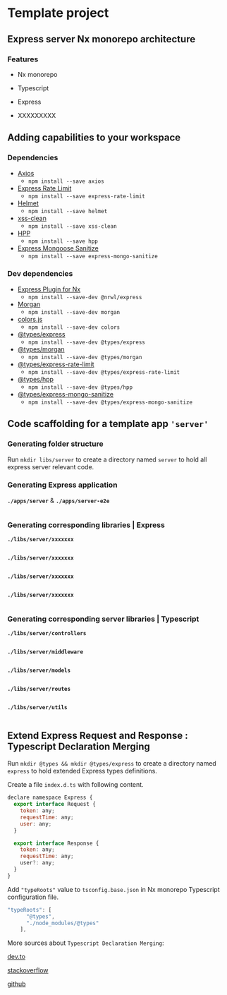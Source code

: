 # Template project

## Express server Nx monorepo architecture

### Features

- Nx monorepo

- Typescript

- Express

- XXXXXXXXX

## Adding capabilities to your workspace

### Dependencies

- [Axios](https://www.npmjs.com/package/axios)
  - `npm install --save axios`
- [Express Rate Limit](https://www.npmjs.com/package/express-rate-limit)
  - `npm install --save express-rate-limit`
- [Helmet](https://www.npmjs.com/package/helmet)
  - `npm install --save helmet`
- [xss-clean](https://www.npmjs.com/package/xss-clean)
  - `npm install --save xss-clean`
- [HPP](https://www.npmjs.com/package/hpp)
  - `npm install --save hpp`
- [Express Mongoose Sanitize](https://www.npmjs.com/package/express-mongo-sanitize)
  - `npm install --save express-mongo-sanitize`

### Dev dependencies

- [Express Plugin for Nx](https://www.npmjs.com/package/@nrwl/express)
  - `npm install --save-dev @nrwl/express`
- [Morgan](https://www.npmjs.com/package/morgan)
  - `npm install --save-dev morgan`
- [colors.js](https://www.npmjs.com/package/colors)
  - `npm install --save-dev colors`
- [@types/express](https://www.npmjs.com/package/@types/express)
  - `npm install --save-dev @types/express`
- [@types/morgan](https://www.npmjs.com/package/@types/morgan)
  - `npm install --save-dev @types/morgan`
- [@types/express-rate-limit](https://www.npmjs.com/package/@types/express-rate-limit)
  - `npm install --save-dev @types/express-rate-limit`
- [@types/hpp](https://www.npmjs.com/package/@types/hpp)
  - `npm install --save-dev @types/hpp`
- [@types/express-mongo-sanitize](https://www.npmjs.com/package/@types/express-mongo-sanitize)
  - `npm install --save-dev @types/express-mongo-sanitize`

## Code scaffolding for a template app `'server'`

### Generating folder structure

Run `mkdir libs/server` to create a directory named `server` to hold all express server relevant code.

### Generating Express application

**`./apps/server`** & **`./apps/server-e2e`**

```javascript
```

### Generating corresponding libraries | Express

**`./libs/server/xxxxxxx`**

```javascript
```

**`./libs/server/xxxxxxx`**

```javascript
```

**`./libs/server/xxxxxxx`**

```javascript
```

**`./libs/server/xxxxxxx`**

```javascript
```

### Generating corresponding server libraries | Typescript

**`./libs/server/controllers`**

```javascript
```

**`./libs/server/middleware`**

```javascript
```

**`./libs/server/models`**

```javascript
```

**`./libs/server/routes`**

```javascript
```

**`./libs/server/utils`**

```javascript
```

## Extend Express Request and Response : Typescript Declaration Merging

Run `mkdir @types && mkdir @types/express` to create a directory named `express` to hold extended Express types definitions.

Create a file `index.d.ts` with following content.

```javascript
declare namespace Express {
  export interface Request {
    token: any;
    requestTime: any;
    user: any;
  }

  export interface Response {
    token: any;
    requestTime: any;
    user?: any;
  }
}
```

Add `"typeRoots"` value to `tsconfig.base.json` in Nx monorepo Typescript configuration file.

```javascript
"typeRoots": [
      "@types",               
      "./node_modules/@types"
    ],
```

More sources about `Typescript Declaration Merging`:

[dev.to](https://dev.to/kwabenberko/extend-express-s-request-object-with-typescript-declaration-merging-1nn5)

[stackoverflow](https://stackoverflow.com/questions/37377731/extend-express-request-object-using-typescript)


[github](https://github.com/DefinitelyTyped/DefinitelyTyped/blob/master/types/passport/index.d.ts)
